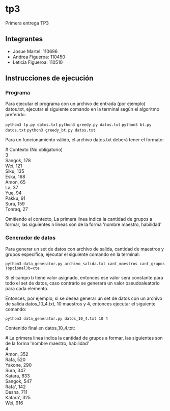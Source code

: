 # tp3
Primera entrega TP3
## Integrantes
  - Josue Martel: 110696
  - Andrea Figueroa: 110450
  - Leticia Figueroa: 110510
## Instrucciones de ejecución
### Programa
Para ejecutar el programa con un archivo de entrada (por ejemplo) datos.txt, ejecutar el siguiente comando en la terminal según el algoritmo preferido:

```python3 lp.py datos.txt```
```python3 greedy.py datos.txt```
```python3 bt.py datos.txt```
```python3 greedy_bt.py datos.txt```

Para un funcionamiento válido, el archivo datos.txt deberá tener el formato:<br>

\# Contexto (No obligatorio)<br>
3<br>
Sangok, 178<br>
Wei, 121<br>
Siku, 135<br>
Eska, 168<br>
Amon, 65<br>
La, 37<br>
Yue, 94<br>
Pakku, 91<br>
Sura, 159<br>
Tonraq, 27<br>

Omitiendo el contexto, La primera linea indica la cantidad de grupos a formar, las siguientes n lineas son de la forma 'nombre maestro, habilidad'

### Generador de datos
Para generar un set de datos con archivo de salida, cantidad de maestros y grupos específica, ejecutar el siguiente comando en la terminal:

```python3 data_generator.py archivo_salida.txt cant_maestros cant_grupos (opcional)b=cte```

Si el campo b tiene valor asignado, entonces ese valor será constante para todo el set de datos, caso contrario se generará un valor pseudoaleatorio para cada elemento.

Entonces, por ejemplo, si se desea generar un set de datos con un archivo de salida datos_10_4.txt, 10 maestros y 4, entonces ejecutar el siguiente comando:

```python3 data_generator.py datos_10_4.txt 10 4```

Contenido final en datos_10_4.txt:<br>

\# La primera linea indica la cantidad de grupos a formar, las siguientes son de la forma 'nombre maestro, habilidad'<br>
4<br>
Amon, 352<br>
Rafa, 520<br>
Yakone, 290<br>
Sura, 347<br>
Katara, 833<br>
Sangok, 547<br>
Rafa', 142<br>
Desna, 711<br>
Katara', 325<br>
Wei, 916<br>

